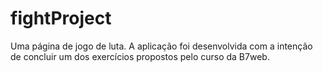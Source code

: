 # fightProject
Uma página de jogo de luta. A aplicação foi desenvolvida com a intenção de concluir um dos exercícios propostos pelo curso da B7web.
